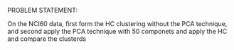 PROBLEM STATEMENT:

On the NCI60 data, first form the HC clustering without the PCA technique, and second apply the PCA technique with 50 componets and apply the HC and compare the clusterds
